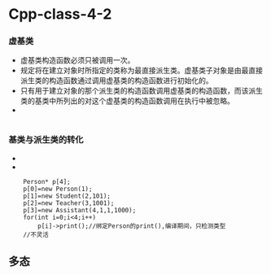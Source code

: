 # Cpp-class-4-2
### 虚基类
- 虚基类构造函数必须只被调用一次。
- 规定将在建立对象时所指定的类称为最直接派生类。虚基类子对象是由最直接派生类的构造函数通过调用虚基类的构造函数进行初始化的。
- 只有用于建立对象的那个派生类的构造函数调用虚基类的构造函数，而该派生类的基类中所列出的对这个虚基类的构造函数调用在执行中被忽略。
- 
```

```
### 基类与派生类的转化
- 
- 
```
	Person* p[4];
	p[0]=new Person(1);
	p[1]=new Student(2,101);
	p[2]=new Teacher(3,1001);
	p[3]=new Assistant(4,1,1,1000);
	for(int i=0;i<4;i++)
		p[i]->print();//绑定Person的print(),编译期间，只检测类型
    //不灵活
```
## 多态
